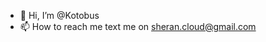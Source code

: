 - 👋 Hi, I’m @Kotobus
- 📫 How to reach me text me on sheran.cloud@gmail.com 

<!---
Kotobus/Kotobus is a ✨ special ✨ repository because its `README.md` (this file) appears on your GitHub profile.
You can click the Preview link to take a look at your changes.
--->
